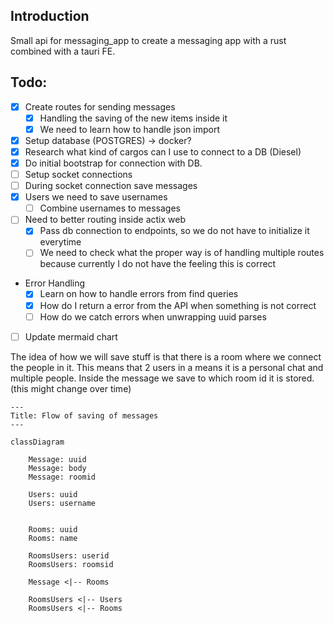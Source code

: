 ## Introduction

Small api for messaging_app to create a messaging app with a rust combined with a tauri FE.

## Todo:
- [X] Create routes for sending messages
    - [X] Handling the saving of the new items inside it
    - [X] We need to learn how to handle json import
- [x] Setup database (POSTGRES) -> docker?
- [X] Research what kind of cargos can I use to connect to a DB (Diesel)
- [X] Do initial bootstrap for connection with DB.
- [ ] Setup socket connections
- [ ] During socket connection save messages
- [X] Users we need to save usernames
  - [ ] Combine usernames to messages
- [ ] Need to better routing inside actix web
  - [X] Pass db connection to endpoints, so we do not have to initialize it everytime
  - [ ] We need to check what the proper way is of handling multiple routes because currently I do not have the feeling this is correct
- Error Handling
  - [X] Learn on how to handle errors from find queries
  - [X] How do I return a error from the API when something is not correct
  - [ ] How do we catch errors when unwrapping uuid parses
- [ ] Update mermaid chart

The idea of how we will save stuff is that there is a room where we connect
the people in it. This means that 2 users in a means it is a personal chat and multiple people.
Inside the message we save to which room id it is stored. (this might change over time)

```mermaid
---
Title: Flow of saving of messages
---

classDiagram

    Message: uuid
    Message: body
    Message: roomid

    Users: uuid
    Users: username


    Rooms: uuid
    Rooms: name

    RoomsUsers: userid
    RoomsUsers: roomsid

    Message <|-- Rooms

    RoomsUsers <|-- Users
    RoomsUsers <|-- Rooms
```
